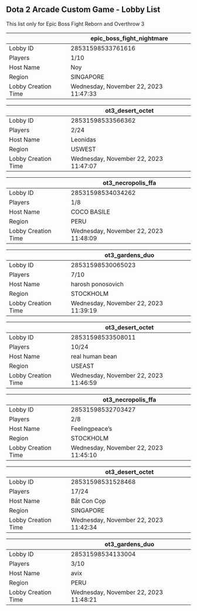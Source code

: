 ## Dota 2 Arcade Custom Game - Lobby List

This list only for Epic Boss Fight Reborn and Overthrow 3

|  | epic_boss_fight_nightmare |
| ------ | ------ |
| Lobby ID | 28531598533761616 |
| Players | 1/10 |
| Host Name | Noy |
| Region | SINGAPORE |
| Lobby Creation Time | Wednesday, November 22, 2023 11:47:33 |


|  | ot3_desert_octet |
| ------ | ------ |
| Lobby ID | 28531598533566362 |
| Players | 2/24 |
| Host Name | Leonidas |
| Region | USWEST |
| Lobby Creation Time | Wednesday, November 22, 2023 11:47:07 |


|  | ot3_necropolis_ffa |
| ------ | ------ |
| Lobby ID | 28531598534034262 |
| Players | 1/8 |
| Host Name | COCO BASILE |
| Region | PERU |
| Lobby Creation Time | Wednesday, November 22, 2023 11:48:09 |


|  | ot3_gardens_duo |
| ------ | ------ |
| Lobby ID | 28531598530065023 |
| Players | 7/10 |
| Host Name | harosh ponosovich |
| Region | STOCKHOLM |
| Lobby Creation Time | Wednesday, November 22, 2023 11:39:19 |


|  | ot3_desert_octet |
| ------ | ------ |
| Lobby ID | 28531598533508011 |
| Players | 10/24 |
| Host Name | real human bean |
| Region | USEAST |
| Lobby Creation Time | Wednesday, November 22, 2023 11:46:59 |


|  | ot3_necropolis_ffa |
| ------ | ------ |
| Lobby ID | 28531598532703427 |
| Players | 2/8 |
| Host Name | Feelingpeace’s |
| Region | STOCKHOLM |
| Lobby Creation Time | Wednesday, November 22, 2023 11:45:10 |


|  | ot3_desert_octet |
| ------ | ------ |
| Lobby ID | 28531598531528468 |
| Players | 17/24 |
| Host Name | Bắt Con Cọp |
| Region | SINGAPORE |
| Lobby Creation Time | Wednesday, November 22, 2023 11:42:34 |


|  | ot3_gardens_duo |
| ------ | ------ |
| Lobby ID | 28531598534133004 |
| Players | 3/10 |
| Host Name | avix |
| Region | PERU |
| Lobby Creation Time | Wednesday, November 22, 2023 11:48:21 |


